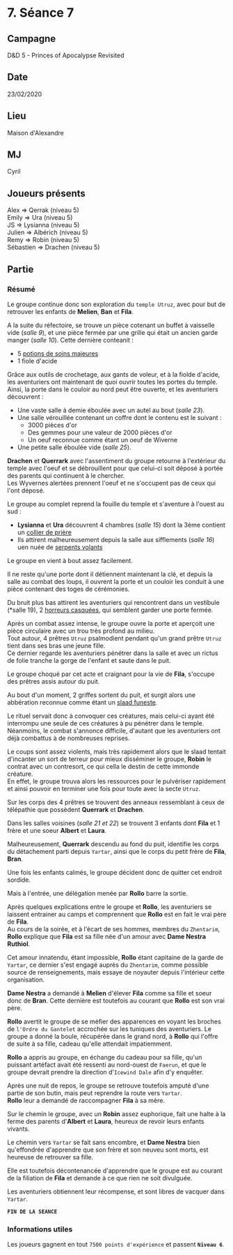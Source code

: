 # 7. Séance 7

## Campagne

D&D 5 - Princes of Apocalypse Revisited

## Date

23/02/2020

## Lieu

Maison d'Alexandre

## MJ

Cyril

## Joueurs présents

Alex => Qerrak (niveau 5)  
Emily => Ura (niveau 5)  
JS => Lysianna (niveau 5)  
Julien => Albérich (niveau 5)  
Remy => Robin (niveau 5)  
Sébastien => Drachen (niveau 5)

## Partie

### Résumé

Le groupe continue donc son exploration du `temple Utruz`, avec pour but de retrouver les enfants de **Melien**, **Ban** et **Fila**.

A la suite du réfectoire, se trouve un pièce cotenant un buffet à vaisselle vide (*salle 9*), et une pièce fermée par une grille qui était un ancien garde manger (*salle 10*).
Cette dernière conteanit :
- 5 [potions de soins majeures](https://www.aidedd.org/dnd/om.php?vf=potion-de-soins)
- 1 fiole d'acide

Grâce aux outils de crochetage, aux gants de voleur, et à la fiolde d'acide, les aventuriers ont maintenant de quoi ouvrir toutes les portes du temple.  
Ainsi, la porte dans le couloir au nord peut être ouverte, et les aventuriers découvrent :
- Une vaste salle à demie éboulée avec un autel au bout (*salle 23*).
- Une salle vérouillée contenant un coffre dont le contenu est le suivant :
  - 3000 pièces d'or
  - Des gemmes pour une valeur de 2000 pièces d'or
  - Un oeuf reconnue comme étant un oeuf de Wiverne
- Une petite salle éboulée vide (*salle 25*).

**Drachen** et **Querrark** avec l'assentiment du groupe retourne à l'extérieur du temple avec l'oeuf et se débrouillent pour que celui-ci soit déposé à portée des parents qui continuent à le chercher.  
Les Wyvernes alertées prennent l'oeuf et ne s'occupent pas de ceux qui l'ont déposé.

Le groupe au complet reprend la fouille du temple et s'aventure à l'ouest au sud :
- **Lysianna** et **Ura** découvrent 4 chambres (*salle 15*) dont la 3ème contient un [collier de prière](https://www.aidedd.org/dnd/om.php?vf=collier-de-perles-de-priere)
- Ils attirent malheureusement depuis la salle aux sifflements (*salle 16*) uen nuée de [serpents volants](https://www.aidedd.org/dnd/monstres.php?vf=serpent-volant)

Le groupe en vient à bout assez facilement.

Il ne reste qu'une porte dont il détiennent maintenant la clé, et depuis la salle au combat des loups, il ouvrent la porte et un couloir les conduit à une pièce contenant des toges de cérémonies.

Du bruit plus bas attirent les aventuriers qui rencontrent dans un vestibule (*salle 19), 2 [horreurs casquées](https://www.aidedd.org/dnd/monstres.php?vf=horreur-casquee), qui semblent garder une porte fermée.

Après un combat assez intense, le groupe ouvre la porte et aperçoit une pièce circulaire avec un trou très profond au milieu.  
Tout autour, 4 prêtres `Utruz` psalmodient pendant qu'un grand prêtre `Utruz` tient dans ses bras une jeune fille.  
Ce dernier regarde les aventuriers pénétrer dans la salle et avec un rictus de folie tranche la gorge de l'enfant et saute dans le puit.

Le groupe choqué par cet acte et craignant pour la vie de **Fila**, s'occupe des prêtres assis autour du puit.

Au bout d'un moment, 2 griffes sortent du puit, et surgit alors une abbération reconnue comme étant un [slaad funeste](https://www.aidedd.org/dnd/monstres.php?vf=slaad-funeste).

Le rituel servait donc à convoquer ces créatures, mais celui-ci ayant été interrompu une seule de ces créatures à pu pénétrer dans le temple.  
Néanmoins, le combat s'annonce difficile, d'autant que les aventuriers ont déjà combattus à de nombreuses reprises.

Le coups sont assez violents, mais très rapidement alors que le slaad tentait d'incanter un sort de terreur pour mieux disséminer le groupe, **Robin** le contrat avec un contresort, ce qui cella le destin de cette immonde créature.  
En effet, le groupe trouva alors les ressources pour le pulvériser rapidement et ainsi pouvoir en terminer une fois pour toute avec la secte `Utruz`.

Sur les corps des 4 prêtres se trouvent des anneaux ressemblant à ceux de télépathie que possèdent **Querrark** et **Drachen**.

Dans les salles voisines (*salle 21 et 22*) se trouvent 3 enfants dont **Fila** et 1 frère et une soeur **Albert** et **Laura**.

Malheureusement, **Querrark** descendu au fond du puit, identifie les corps du détachement parti depuis `Yartar`, ainsi que le corps du petit frère de **Fila**, **Bran**.

Une fois les enfants calmés, le groupe décident donc de quitter cet endroit sordide.

Mais à l'entrée, une délégation menée par **Rollo** barre la sortie.

Après quelques explications entre le groupe et **Rollo**, les aventuriers se laissent entrainer au camps et comprennent que **Rollo** est en fait le vrai père de **Fila**.  
Au cours de la soirée, et à l'écart de ses hommes, membres du `Zhentarim`, **Rollo** explique que **Fila** est sa fille née d'un amour avec **Dame Nestra Ruthiol**.  

Cet amour innatendu, étant impossible, **Rollo** étant capitaine de la garde de `Yartar`, ce dernier s'est engagé auprès du `Zhentarim`, comme possible source de renseignements, mais essaye de noyauter depuis l'intérieur cette organisation.

**Dame Nestra** a demandé à **Melien** d'élever **Fila** comme sa fille et soeur donc de **Bran**.
Cette dernière est toutefois au courant que **Rollo** est son vrai père.

**Rollo** avertit le groupe de se méfier des apparences en voyant les broches de `l'Ordre du Gantelet` accrochée sur les tuniques des aventuriers.
Le groupe a donné la boule, récupérée dans le grand nord, à **Rollo** qui l'offre de suite à sa fille, cadeau qu'elle attendait impatiemment.

**Rollo** a appris au groupe, en échange du cadeau pour sa fille, qu'un puissant artéfact avait été ressenti au nord-ouest de `Faerun`, et que le groupe devrait prendre la direction d'`Icewind Dale` afin d'y enquêter.

Après une nuit de repos, le groupe se retrouve toutefois amputé d'une partie de son butin, mais peut reprendre la route vers `Yartar`.  
**Rollo** leur a demandé de raccompagner **Fila** à sa mère.

Sur le chemin le groupe, avec un **Robin** assez euphorique, fait une halte à la ferme des parents d'**Albert** et **Laura**, heureux de revoir leurs enfants vivants.

Le chemin vers `Yartar` se fait sans encombre, et **Dame Nestra** bien qu'effondrée d'apprendre que son frère et son neuveu sont morts, est heureuse de retrouver sa fille.

Elle est toutefois décontenancée d'apprendre que le groupe est au courant de la filiation de **Fila** et demande à ce que rien ne soit divulguée.

Les aventuriers obtiennent leur récompense, et sont libres de vacquer dans `Yartar`.


**`FIN DE LA SEANCE`**

### Informations utiles

Les joueurs gagnent en tout `7500 points d'expérience` et passent **`Niveau 6`**.
